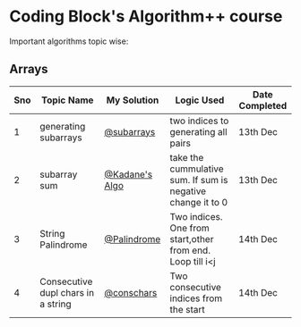 # Coding Block's Algorithm++ course

Important algorithms topic wise:


## Arrays

Sno | Topic Name | My Solution | Logic Used | Date Completed |
----|------------|-------------|------------|----------------| 
1 | generating subarrays | [@subarrays](https://github.com/manohar2000/CB-Algorithms/blob/main/arrays/Subarray%20Sum/generating%20subarrays.cpp) | two indices to generating all pairs | 13th Dec |
2 | subarray sum | [@Kadane's Algo](https://github.com/manohar2000/CB-Algorithms/blob/main/arrays/Subarray%20Sum/kadane's%20algorithm.cpp) | take the cummulative sum. If sum is negative change it to 0| 13th Dec|
3 | String Palindrome | [@Palindrome](https://github.com/manohar2000/CB-Algorithms/tree/main/arrays/Char%20arrays) | Two indices. One from start,other from end. Loop till i<j| 14th Dec|
4 | Consecutive dupl chars in a string | [@conschars](https://github.com/manohar2000/CB-Algorithms/blob/main/arrays/Char%20arrays/consecutive_duplicate_chars.cpp) | Two consecutive indices from the start| 14th Dec |
